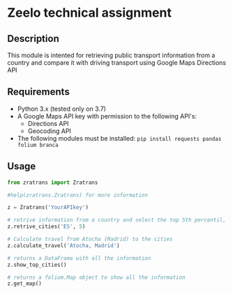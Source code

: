 # Zeelo technical assignment

## Description

This module is intented for retrieving public transport information from a country and compare it with driving transport using Google Maps Directions API

## Requirements

- Python 3.x (tested only on 3.7)
- A Google Maps API key with permission to the following API's:
  - Directions API
  - Geocoding API
- The following modules must be installed: `pip install requests pandas folium branca`

## Usage
```python
from zratrans import Zratrans

#help(zratrans.Zratrans) for more information

z = Zratrans('YourAPIkey')

# retrive information from a country and select the top 5th percentil, sorted by population
z.retrive_cities('ES', 5)

# Calculate travel from Atocha (Madrid) to the cities
z.calculate_travel('Atocha, Madrid')

# returns a DataFrame with all the information
z.show_top_cities()

# returns a folium.Map object to show all the information
z.get_map()
```
